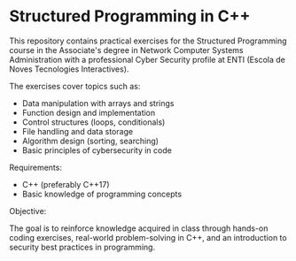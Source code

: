 # Structured Programming in C++




This repository contains practical exercises for the Structured Programming course in the Associate's degree in Network Computer Systems Administration with a professional Cyber Security profile at ENTI (Escola de Noves Tecnologies Interactives).




The exercises cover topics such as:

- Data manipulation with arrays and strings
- Function design and implementation
- Control structures (loops, conditionals)
- File handling and data storage
- Algorithm design (sorting, searching)
- Basic principles of cybersecurity in code




Requirements:

- C++ (preferably C++17)
- Basic knowledge of programming concepts




Objective:

The goal is to reinforce knowledge acquired in class through hands-on coding exercises, real-world problem-solving in C++, and an introduction to security best practices in programming.
